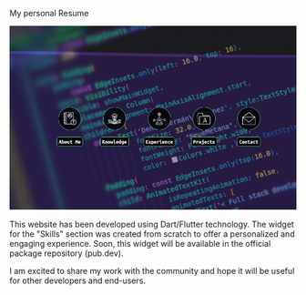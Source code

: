 My personal Resume

![alt text](https://github.com/bueltan/personal_profile/blob/master/my_resume.png)

This website has been developed using Dart/Flutter technology. The widget for the "Skills" section was created from scratch to offer a personalized and engaging experience. Soon, this widget will be available in the official package repository (pub.dev).

I am excited to share my work with the community and hope it will be useful for other developers and end-users.
